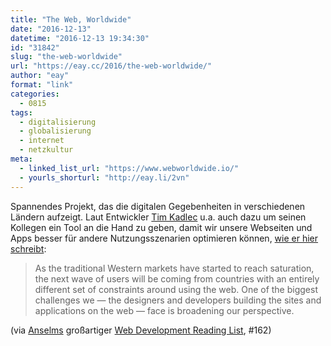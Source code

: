 ```yaml
---
title: "The Web, Worldwide"
date: "2016-12-13"
datetime: "2016-12-13 19:34:30"
id: "31842"
slug: "the-web-worldwide"
url: "https://eay.cc/2016/the-web-worldwide/"
author: "eay"
format: "link"
categories:
  - 0815
tags:
  - digitalisierung
  - globalisierung
  - internet
  - netzkultur
meta:
  - linked_list_url: "https://www.webworldwide.io/"
  - yourls_shorturl: "http://eay.li/2vn"
---
```


Spannendes Projekt, das die digitalen Gegebenheiten in verschiedenen Ländern aufzeigt. Laut Entwickler [Tim Kadlec](https://timkadlec.com/) u.a. auch dazu um seinen Kollegen ein Tool an die Hand zu geben, damit wir unsere Webseiten und Apps besser für andere Nutzungsszenarien optimieren können, [wie er hier schreibt](http://calendar.perfplanet.com/2016/meet-the-web-worldwide/):

> As the traditional Western markets have started to reach saturation, the next wave of users will be coming from countries with an entirely different set of constraints around using the web. One of the biggest challenges we — the designers and developers building the sites and applications on the web — face is broadening our perspective.

(via [Anselms](https://helloanselm.com/) großartiger [Web Development Reading List](https://wdrl.info/archive/162), #162)
